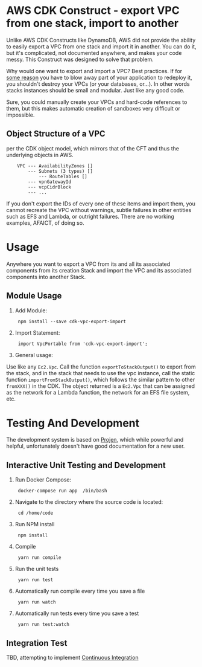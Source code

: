 # AWS CDK Construct - export VPC from one stack, import to another
Unlike AWS CDK Constructs like DynamoDB, AWS did not provide the ability to easily export a VPC from
one stack and import it in another.  You can do it, but it's complicated, not documented anywhere, 
and makes your code messy.  This Construct was designed to solve that problem.

Why would one want to export and import a VPC?  Best practices. If for [some reason](https://github.com/aws/aws-cdk/issues/9854) 
you have to blow away part of your application to redeploy it, you shouldn't destroy your VPCs (or your 
databases, or...).  In other words stacks instances should be small and modular.  Just like
any good code.

Sure, you could manually create your VPCs and hard-code references to them, but this makes 
automatic creation of sandboxes very difficult or impossible.

## Object Structure of a VPC
per the CDK object model, which mirrors that of the CFT and thus the underlying
objects in AWS.

        VPC --- AvailabilityZones []
            --- Subnets (3 types) []
                --- RouteTables []
            --- vpnGatewayId
            --- vcpCidrBlock 
            --- ...

If you don't export the IDs of every one of these items and import them, you canmot recreate
the VPC without warnings, subtle failures in other entities such as EFS and Lambda, or
outright failures.  There are no working examples, AFAICT, of doing so.

# Usage
Anywhere you want to export a VPC from its and all its associated components from its creation
Stack and import the VPC and its associated components into another Stack.

## Module Usage

1. Add Module:

        npm install --save cdk-vpc-export-import

1. Import Statement:

        import VpcPortable from 'cdk-vpc-export-import';

1. General usage:

Use like any `Ec2.Vpc`.  Call the function `exportToStackOutput()` to export from the stack, and in the
stack that needs to use the vpc instance, call the static function `importFromStackOutput()`, which
follows the similar pattern to other `fromXXX()` in the CDK.  The object returned is a `Ec2.Vpc` 
that can be assigned as the network for a Lambda function, the network for an EFS file system, etc.

# Testing And Development
The development system is based on [Projen](importFromStackOutput), which while powerful and helpful, 
unfortunately doesn't have good documentation for a new user.

## Interactive Unit Testing and Development
1. Run Docker Compose:

        docker-compose run app  /bin/bash

1. Navigate to the directory where the source code is located:

        cd /home/code       

1. Run NPM install

        npm install
        
1. Compile

        yarn run compile

1. Run the unit tests

        yarn run test

1. Automatically run compile every time you save a file

        yarn run watch

1. Automatically run tests every time you save a test

        yarn run test:watch


## Integration Test
TBD, attempting to implement [Continuous Integration](https://aws.amazon.com/blogs/developer/cdk-pipelines-continuous-delivery-for-aws-cdk-applications/)
